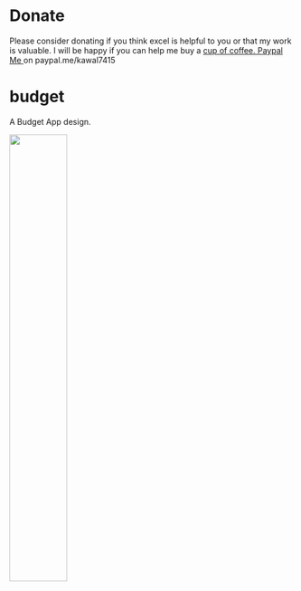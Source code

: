 # Donate

Please consider donating if you think excel is helpful to you or that my work is valuable. I will be happy if you can help me buy a [cup of coffee. Paypal Me ](https://www.paypal.me/kawal7415) on paypal.me/kawal7415

# budget

A Budget App design.

<img src="furniture_store_1.png" width="45%" height="45%">